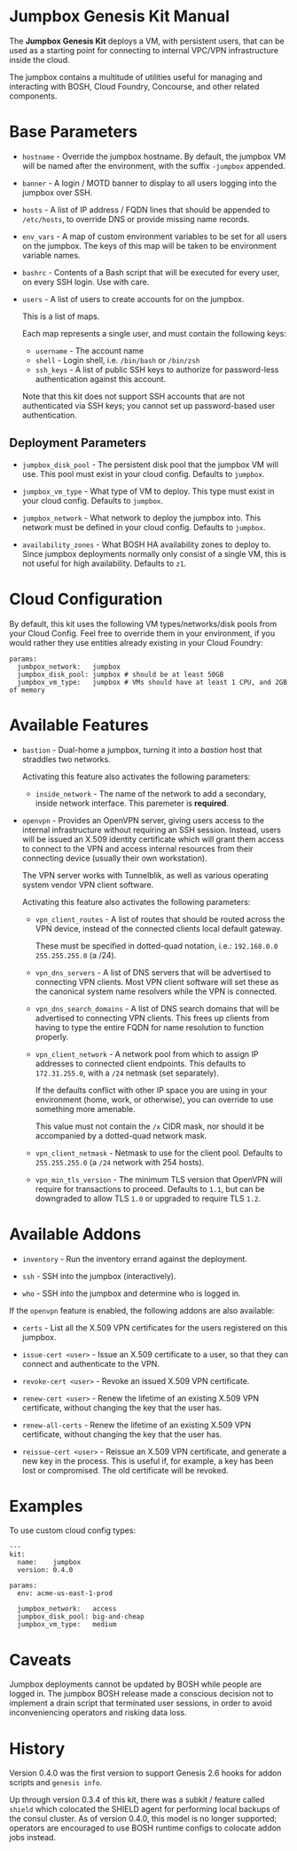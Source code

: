 # Jumpbox Genesis Kit Manual

The **Jumpbox Genesis Kit** deploys a VM, with persistent users,
that can be used as a starting point for connecting to internal
VPC/VPN infrastructure inside the cloud.

The jumpbox contains a multitude of utilities useful for managing
and interacting with BOSH, Cloud Foundry, Concourse, and other
related components.

# Base Parameters

- `hostname` - Override the jumpbox hostname.  By default, the
  jumpbox VM will be named after the environment, with the suffix
  `-jumpbox` appended.

- `banner` - A login / MOTD banner to display to all users logging
  into the jumpbox over SSH.

- `hosts` - A list of IP address / FQDN lines that should be
  appended to `/etc/hosts`, to override DNS or provide missing
  name records.

- `env_vars` - A map of custom environment variables to be set for
  all users on the jumpbox.  The keys of this map will be taken to
  be environment variable names.

- `bashrc` - Contents of a Bash script that will be executed for
  every user, on every SSH login.  Use with care.

- `users` - A list of users to create accounts for on the jumpbox.

  This is a list of maps.

  Each map represents a single user, and must contain the
  following keys:

  - `username` - The account name
  - `shell` - Login shell, i.e. `/bin/bash` or `/bin/zsh`
  - `ssh_keys` - A list of public SSH keys to authorize for
    password-less authentication against this account.

  Note that this kit does not support SSH accounts that are not
  authenticated via SSH keys; you cannot set up password-based
  user authentication.

## Deployment Parameters

- `jumpbox_disk_pool` - The persistent disk pool that the jumpbox
  VM will use.  This pool must exist in your cloud config.
  Defaults to `jumpbox`.

- `jumpbox_vm_type` - What type of VM to deploy.  This type must
  exist in your cloud config.  Defaults to `jumpbox`.

- `jumpbox_network` - What network to deploy the jumpbox into.
  This network must be defined in your cloud config.  Defaults to
  `jumpbox`.

- `availability_zones` - What BOSH HA availability zones to deploy
  to.  Since jumpbox deployments normally only consist of a single
  VM, this is not useful for high availability.  Defaults to `z1`.

# Cloud Configuration

By default, this kit uses the following VM types/networks/disk pools from your
Cloud Config. Feel free to override them in your environment, if you would
rather they use entities already existing in your Cloud Foundry:

```
params:
  jumbpox_network:   jumpbox
  jumpbox_disk_pool: jumpbox # should be at least 50GB
  jumpbox_vm_type:   jumpbox # VMs should have at least 1 CPU, and 2GB of memory
```

# Available Features

- `bastion` - Dual-home a jumpbox, turning it into a _bastion_
  host that straddles two networks.

  Activating this feature also activates the following parameters:

  - `inside_network` - The name of the network to add a secondary,
    inside network interface.  This paremeter is **required**.

- `openvpn` - Provides an OpenVPN server, giving users access to
  the internal infrastructure without requiring an SSH session.
  Instead, users will be issued an X.509 identity certificate which
  will grant them access to connect to the VPN and access internal
  resources from their connecting device (usually their own
  workstation).

  The VPN server works with Tunnelblik, as well as various
  operating system vendor VPN client software.

  Activating this feature also activates the following parameters:

  - `vpn_client_routes` - A list of routes that should be routed
    across the VPN device, instead of the connected clients local
    default gateway.

    These must be specified in dotted-quad notation, i.e.:
    `192.168.0.0 255.255.255.0` (a /24).

  - `vpn_dns_servers` - A list of DNS servers that will be advertised
    to connecting VPN clients.  Most VPN client software will set
    these as the canonical system name resolvers while the VPN is
    connected.

  - `vpn_dns_search_domains` - A list of DNS search domains that will
    be advertised to connecting VPN clients.  This frees up
    clients from having to type the entire FQDN for name
    resolution to function properly.

  - `vpn_client_network` - A network pool from which to assign IP
    addresses to connected client endpoints.  This defaults to
    `172.31.255.0`, with a `/24` netmask (set separately).

    If the defaults conflict with other IP space you are using in
    your environment (home, work, or otherwise), you can override
    to use something more amenable.

    This value must not contain the `/x` CIDR mask, nor should it
    be accompanied by a dotted-quad network mask.

  - `vpn_client_netmask` - Netmask to use for the client pool.
    Defaults to `255.255.255.0` (a `/24` network with 254 hosts).

  - `vpn_min_tls_version` - The minimum TLS version that OpenVPN
    will require for transactions to proceed.  Defaults to `1.1`,
    but can be downgraded to allow TLS `1.0` or upgraded to
    require TLS `1.2`.

# Available Addons

  - `inventory` - Run the inventory errand against the deployment.

  - `ssh` - SSH into the jumpbox (interactively).

  - `who` - SSH into the jumpbox and determine who is logged in.

If the `openvpn` feature is enabled, the following addons are also available:

  - `certs` - List all the X.509 VPN certificates for the users registered on 
    this jumpbox.

  - `issue-cert <user>` - Issue an X.509 certificate to a user, so that they
    can connect and authenticate to the VPN.

  - `revoke-cert <user>` - Revoke an issued X.509 VPN certificate.

  - `renew-cert <user>` - Renew the lifetime of an existing X.509 VPN
    certificate, without changing the key that the user has.

  - `renew-all-certs` - Renew the lifetime of an existing X.509 VPN
    certificate, without changing the key that the user has.

  - `reissue-cert <user>` - Reissue an X.509 VPN certificate, and
    generate a new key in the process.  This is useful if, for
    example, a key has been lost or compromised.  The old
    certificate will be revoked.

# Examples

To use custom cloud config types:

```
---
kit:
  name:    jumpbox
  version: 0.4.0

params:
  env: acme-us-east-1-prod

  jumpbox_network:   access
  jumpbox_disk_pool: big-and-cheap
  jumpbox_vm_type:   medium
```

# Caveats

Jumpbox deployments cannot be updated by BOSH while people are
logged in.  The jumpbox BOSH release made a conscious decision not
to implement a drain script that terminated user sessions, in
order to avoid inconveniencing operators and risking data loss.

# History

Version 0.4.0 was the first version to support Genesis 2.6 hooks
for addon scripts and `genesis info`.

Up through version 0.3.4 of this kit, there was a subkit / feature
called `shield` which colocated the SHIELD agent for performing
local backups of the consul cluster.  As of version 0.4.0, this
model is no longer supported; operators are encouraged to use BOSH
runtime configs to colocate addon jobs instead.
